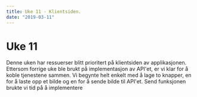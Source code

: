 ```yaml
---
title: Uke 11 - Klientsiden.
date: "2019-03-11"
---
```


# Uke 11

Denne uken har ressuerser blitt prioritert på klientsiden av applikasjonen. Ettersom forrige uke ble brukt på implementasjon av API'et, er vi klar for å koble tjenestene sammen.
Vi begynte helt enkelt med å lage to knapper, en for å laste opp et bilde og en for å sende bilde til API'et. Send funksjonen brukte vi tid på å implementere
